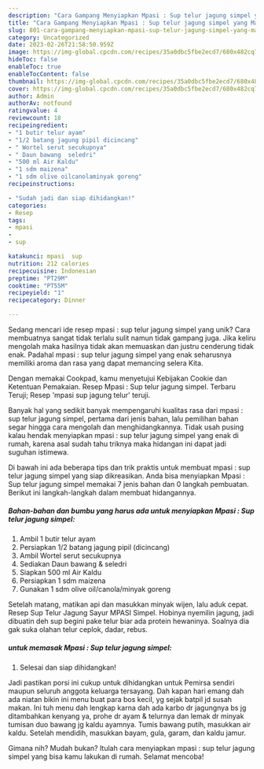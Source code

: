 ```yaml
---
description: "Cara Gampang Menyiapkan Mpasi : Sup telur jagung simpel yang Mantap"
title: "Cara Gampang Menyiapkan Mpasi : Sup telur jagung simpel yang Mantap"
slug: 801-cara-gampang-menyiapkan-mpasi-sup-telur-jagung-simpel-yang-mantap
category: Uncategorized
date: 2023-02-26T21:58:50.959Z
image: https://img-global.cpcdn.com/recipes/35a0dbc5fbe2ecd7/680x482cq70/mpasi-sup-telur-jagung-simpel-foto-resep-utama.jpg
hideToc: false
enableToc: true
enableTocContent: false
thumbnail: https://img-global.cpcdn.com/recipes/35a0dbc5fbe2ecd7/680x482cq70/mpasi-sup-telur-jagung-simpel-foto-resep-utama.jpg
cover: https://img-global.cpcdn.com/recipes/35a0dbc5fbe2ecd7/680x482cq70/mpasi-sup-telur-jagung-simpel-foto-resep-utama.jpg
author: Admin
authorAv: notfound
ratingvalue: 4
reviewcount: 18
recipeingredient:
- "1 butir telur ayam"
- "1/2 batang jagung pipil dicincang"
- " Wortel serut secukupnya"
- " Daun bawang  seledri"
- "500 ml Air Kaldu"
- "1 sdm maizena"
- "1 sdm olive oilcanolaminyak goreng"
recipeinstructions:

- "Sudah jadi dan siap dihidangkan!"
categories:
- Resep
tags:
- mpasi
- 
- sup

katakunci: mpasi  sup 
nutrition: 212 calories
recipecuisine: Indonesian
preptime: "PT29M"
cooktime: "PT55M"
recipeyield: "1"
recipecategory: Dinner

---
```





Sedang mencari ide resep mpasi : sup telur jagung simpel yang unik? Cara membuatnya sangat tidak terlalu sulit namun tidak gampang juga. Jika keliru mengolah maka hasilnya tidak akan memuaskan dan justru cenderung tidak enak. Padahal mpasi : sup telur jagung simpel yang enak seharusnya memiliki aroma dan rasa yang dapat memancing selera Kita.





Dengan memakai Cookpad, kamu menyetujui Kebijakan Cookie dan Ketentuan Pemakaian. Resep Mpasi : Sup telur jagung simpel. Terbaru Teruji; Resep &#39;mpasi sup jagung telur&#39; teruji.

Banyak hal yang sedikit banyak mempengaruhi kualitas rasa dari mpasi : sup telur jagung simpel, pertama dari jenis bahan, lalu pemilihan bahan segar hingga cara mengolah dan menghidangkannya. Tidak usah pusing kalau hendak menyiapkan mpasi : sup telur jagung simpel yang enak di rumah, karena asal sudah tahu triknya maka hidangan ini dapat jadi suguhan istimewa.






Di bawah ini ada beberapa tips dan trik praktis untuk membuat mpasi : sup telur jagung simpel yang siap dikreasikan. Anda bisa menyiapkan Mpasi : Sup telur jagung simpel memakai 7 jenis bahan dan 0 langkah pembuatan. Berikut ini langkah-langkah dalam membuat hidangannya.

<!--inarticleads1-->

##### Bahan-bahan dan bumbu yang harus ada untuk menyiapkan Mpasi : Sup telur jagung simpel:

1. Ambil 1 butir telur ayam
1. Persiapkan 1/2 batang jagung pipil (dicincang)
1. Ambil  Wortel serut secukupnya
1. Sediakan  Daun bawang &amp; seledri
1. Siapkan 500 ml Air Kaldu
1. Persiapkan 1 sdm maizena
1. Gunakan 1 sdm olive oil/canola/minyak goreng


Setelah matang, matikan api dan masukkan minyak wijen, lalu aduk cepat. Resep Sup Telur Jagung Sayur MPASI Simpel. Hobinya nyemilin jagung, jadi dibuatin deh sup begini pake telur biar ada protein hewaninya. Soalnya dia gak suka olahan telur ceplok, dadar, rebus. 

<!--inarticleads2-->

#####  untuk memasak Mpasi : Sup telur jagung simpel:


1. Selesai dan siap dihidangkan!

Jadi pastikan porsi ini cukup untuk dihidangkan untuk Pemirsa sendiri maupun seluruh anggota keluarga tersayang. Dah kapan hari emang dah ada niatan bikin ini menu buat para bos kecil, yg sejak batpil jd susah makan. Ini tuh menu dah lengkap karna dah ada karbo dr jagungnya bs jg ditambahkan kenyang ya, prohe dr ayam &amp; telurnya dan lemak dr minyak tumisan duo bawang jg kaldu ayamnya. Tumis bawang putih, masukkan air kaldu. Setelah mendidih, masukkan bayam, gula, garam, dan kaldu jamur. 

Gimana nih? Mudah bukan? Itulah cara menyiapkan mpasi : sup telur jagung simpel yang bisa kamu lakukan di rumah. Selamat mencoba!
